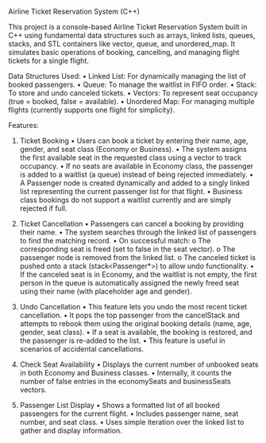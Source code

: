 Airline Ticket Reservation System (C++)

This project is a console-based Airline Ticket Reservation System built in C++ using fundamental data structures such as arrays, linked lists, queues, stacks, and STL containers like vector, queue, and unordered_map. It simulates basic operations of booking, cancelling, and managing flight tickets for a single flight.

Data Structures Used:
•  Linked List: For dynamically managing the list of booked passengers.
•  Queue: To manage the waitlist in FIFO order.
•  Stack: To store and undo canceled tickets.
•  Vectors: To represent seat occupancy (true = booked, false = available).
•  Unordered Map: For managing multiple flights (currently supports one flight for simplicity).

Features:
1. Ticket Booking
    •	Users can book a ticket by entering their name, age, gender, and seat class (Economy or           Business).
    •	The system assigns the first available seat in the requested class using a vector<bool> to       track occupancy.
    •	If no seats are available in Economy class, the passenger is added to a waitlist (a               queue<string>) instead of being rejected immediately.
    •	A Passenger node is created dynamically and added to a singly linked list representing the       current passenger list for that flight.
    •	Business class bookings do not support a waitlist currently and are simply rejected if           full.
2. Ticket Cancellation
    •	Passengers can cancel a booking by providing their name.
    •	The system searches through the linked list of passengers to find the matching record.
    •	On successful match:
        o	The corresponding seat is freed (set to false in the seat vector).
        o	The passenger node is removed from the linked list.
        o	The canceled ticket is pushed onto a stack (stack<Passenger*>) to allow undo                     functionality.
    •	If the canceled seat is in Economy, and the waitlist is not empty, the first person in the       queue is automatically assigned the             newly freed seat using their name (with placeholder age and gender).
3. Undo Cancellation
    •	This feature lets you undo the most recent ticket cancellation.
    •	It pops the top passenger from the cancelStack and attempts to rebook them using the original booking details (name, age, gender, seat           class).
    •	If a seat is available, the booking is restored, and the passenger is re-added to the list.
    •	This feature is useful in scenarios of accidental cancellations.
4. Check Seat Availability
    •	Displays the current number of unbooked seats in both Economy and Business classes.
    •	Internally, it counts the number of false entries in the economySeats and businessSeats vectors.

5. Passenger List Display
•	Shows a formatted list of all booked passengers for the current flight.
•	Includes passenger name, seat number, and seat class.
•	Uses simple iteration over the linked list to gather and display information.

   





